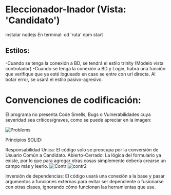 # Eleccionador-Inador (Vista: 'Candidato')
instalar nodejs
En terminal:
cd 'ruta'
npm start


## Estilos:

-Cuando se tenga la conexión a BD, se tendrá el estilo trinity (Modelo vista controlador)
-Cuando se tenga la conexión a BD y Login, habrá una función que verifique que ya esté logueado en caso se entre con url directa. Al botar error, se usará el estilo pasivo-agresivo.

# Convenciones de codificación:
El programa no presenta Code Smells, Bugs o Vulnerabilidades cuya severidad sea críticos/graves, como se puede apreciar en la imagen:

![Problems](https://github.com/AxelSolis93/Eleccionador-Inador-copy/assets/104176510/316685db-d344-4e87-914c-eef4c67f0de5)

Principios SOLID:

Responsabilidad Unica: El código solo se preocupa por la conversión de Usuario Común a Candidato.
Abierto-Cerrado: La lógica del formulario ya existe, por lo que para agregar otras cosas simplemente debería crearse un campo más y leerlo.
![Contr](https://github.com/AxelSolis93/Eleccionador-Inador-copy/assets/104176510/637c07bf-4cbe-4495-b519-f512a8846e1d)
![contr2](https://github.com/AxelSolis93/Eleccionador-Inador-copy/assets/104176510/4a0a06dc-d9e8-4c92-b4c5-7a17f3797d55)

Inversión de dependencias: El código usará una conexión a la base y pasar argumentos a funciones externas para evitar ser dependiente o fusionarse con otras clases, ignorando cómo funcionan las herramientas que use.

